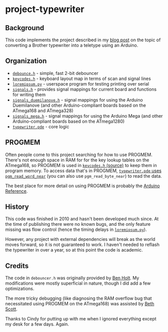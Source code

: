 project-typewriter
==================

Background
----------

This code implements the project described in my [blog post](http://numist.net/post/2010/project-typewriter.html) on the topic of converting a Brother typewriter into a teletype using an Arduino.

Organization
------------

* [`debounce.h`](https://github.com/numist/project-typewriter/blob/master/debounce.h) - simple, fast 2-bit debouncer
* [`keycodes.h`](https://github.com/numist/project-typewriter/blob/master/keycodes.h) - keyboard layout map in terms of scan and signal lines
* [`loremipsum.py`](https://github.com/numist/project-typewriter/blob/master/loremipsum.py) - userspace program for testing printing over serial
* [`signals.h`](https://github.com/numist/project-typewriter/blob/master/signals.h) - provides signal mappings for current board and functions for writing them
* [`signals_duemilanove.h`](https://github.com/numist/project-typewriter/blob/master/signals_duemilanove.h) - signal mappings for using the Arduino Duemilanove (and other Arduino-compliant boards based on the ATmega168 and ATmega328)
* [`signals_mega.h`](https://github.com/numist/project-typewriter/blob/master/signals_mega.h) - signal mappings for using the Arduino Mega (and other Arduino-compliant boards based on the ATmega1280)
* [`typewriter.pde`](https://github.com/numist/project-typewriter/blob/master/typewriter.pde) - core logic

PROGMEM
-------

Often people come to this project searching for how to use PROGMEM. There's not enough space in RAM for for the key lookup tables on the ATmega168, so PROGMEM is used in [`keycodes.h` (source)](https://github.com/numist/project-typewriter/blob/master/keycodes.h#L87) to keep them in program memory. To access data that's in PROGMEM, [`typewriter.pde` uses `pgm_read_word_near`](https://github.com/numist/project-typewriter/blob/master/typewriter.pde#L308) (you can also use `pgm_read_byte_near`) to read the data.

The best place for more detail on using PROGMEM is probably the [Arduino Reference](http://www.arduino.cc/en/Reference/PROGMEM).

History
-------

This code was finished in 2010 and hasn't been developed much since. At the time of publishing there were no known bugs, and the only feature missing was flow control (hence the timing delays in [`loremipsum.py`](https://github.com/numist/project-typewriter/blob/master/loremipsum.py#L21)). 

However, any project with external dependencies will break as the world moves forward, so it is not guaranteed to work. I haven't needed to reflash the typewriter in over a year, so at this point the code is academic.

Credits
-------

The code in `debouncer.h` was originally provided by [Ben Holt](http://twitter.com/bjh). My modifications were mostly superficial in nature, though I did add a few optimizations.

The more tricky debugging (like diagnosing the RAM overflow bug that necessitated using PROGMEM on the ATmega168) was assisted by [Beth Scott](http://scanlime.org/).

Thanks to Cindy for putting up with me when I ignored everything except my desk for a few days. Again.